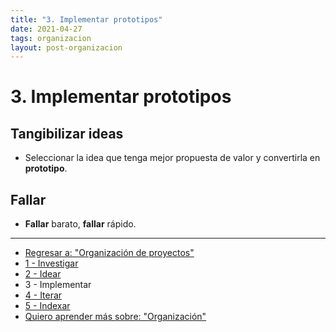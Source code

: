 ```yaml
---
title: "3. Implementar prototipos"
date: 2021-04-27
tags: organizacion
layout: post-organizacion
---
```


# 3. Implementar prototipos

## Tangibilizar ideas

- Seleccionar la idea que tenga mejor propuesta de valor y convertirla en **prototipo**.

## Fallar

- **Fallar** barato, **fallar** rápido.

---

- [Regresar a: "Organización de proyectos"](organizar-proyectos-0)
- [1 - Investigar](organizar-proyectos-1)
- [2 - Idear](organizar-proyectos-2)
- 3 - Implementar
- [4 - Iterar](organizar-proyectos-4)
- [5 - Indexar](organizar-proyectos-5)
- [Quiero aprender más sobre: "Organización"](../0/organizacion)